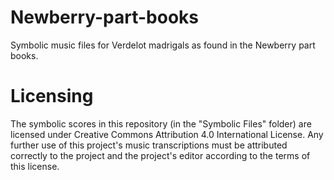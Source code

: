 # Newberry-part-books
Symbolic music files for Verdelot madrigals as found in the Newberry part books.

# Licensing

The symbolic scores in this repository (in the "Symbolic Files" folder) are licensed under Creative Commons Attribution 4.0 International License. Any further use of this project's music transcriptions must be attributed correctly to the project and the project's editor according to the terms of this license.
